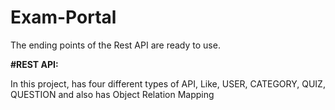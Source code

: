 # Exam-Portal


The ending points of the Rest API are ready to use.


**#REST API:**


In this project, has four different types of API, Like,  USER, CATEGORY, QUIZ, QUESTION and also has Object Relation Mapping

